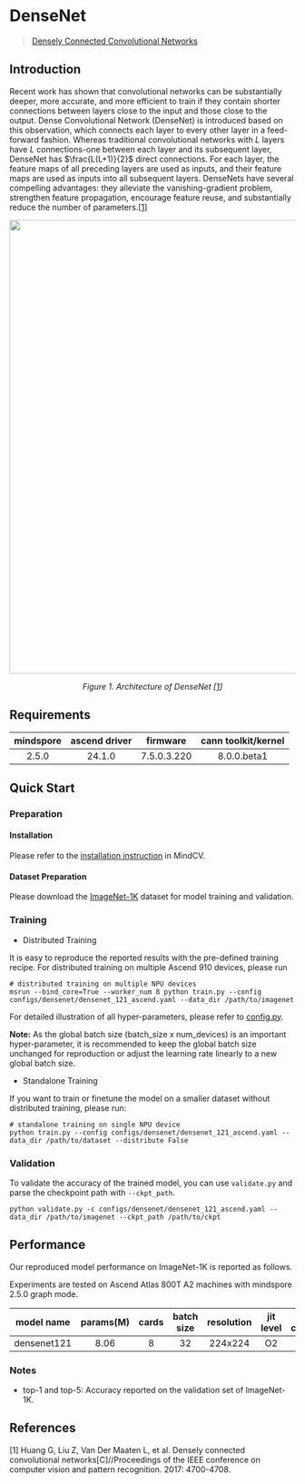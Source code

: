 # DenseNet
<!--- Guideline: please use url linked to the paper abstract in ArXiv instead of PDF for fast loading.  -->
> [Densely Connected Convolutional Networks](https://arxiv.org/abs/1608.06993)

## Introduction
<!--- Guideline: Introduce the model and architectures. Please cite if you use/adopt paper explanation from others. -->
<!--- Guideline: If an architecture table/figure is available in the paper, please put one here and cite for intuitive illustration. -->

Recent work has shown that convolutional networks can be substantially deeper, more accurate, and more efficient to train if
they contain shorter connections between layers close to the input and those close to the output. Dense Convolutional
Network (DenseNet) is introduced based on this observation, which connects each layer to every other layer in a
feed-forward fashion. Whereas traditional convolutional networks with $L$ layers have $L$ connections-one between each
layer and its subsequent layer, DenseNet has $\frac{L(L+1)}{2}$ direct connections. For each layer, the feature maps
of all preceding layers are used as inputs, and their feature maps are used as inputs into all subsequent layers.
DenseNets have several compelling advantages: they alleviate the vanishing-gradient problem, strengthen feature
propagation, encourage feature reuse, and substantially reduce the number of parameters.[[1](#references)]

<p align="center">
  <img src="https://user-images.githubusercontent.com/52945530/210045537-7eda82c7-4575-4820-ba94-8fcab11c6482.png" width=800 />
</p>
<p align="center">
  <em>Figure 1. Architecture of DenseNet [<a href="#references">1</a>] </em>
</p>

## Requirements
| mindspore | ascend driver |  firmware   | cann toolkit/kernel |
| :-------: | :-----------: | :---------: | :-----------------: |
|   2.5.0   |   24.1.0      | 7.5.0.3.220 |     8.0.0.beta1     |

## Quick Start

### Preparation

#### Installation
Please refer to the [installation instruction](https://mindspore-lab.github.io/mindcv/installation/) in MindCV.

#### Dataset Preparation
Please download the [ImageNet-1K](https://www.image-net.org/challenges/LSVRC/2012/index.php) dataset for model training and validation.

### Training
<!--- Guideline: Please avoid using shell scripts in the command line. Python scripts preferred. -->

* Distributed Training

It is easy to reproduce the reported results with the pre-defined training recipe. For distributed training on multiple Ascend 910 devices, please run

```shell
# distributed training on multiple NPU devices
msrun --bind_core=True --worker_num 8 python train.py --config configs/densenet/densenet_121_ascend.yaml --data_dir /path/to/imagenet
```


For detailed illustration of all hyper-parameters, please refer to [config.py](https://github.com/mindspore-lab/mindcv/blob/main/config.py).

**Note:**  As the global batch size  (batch_size x num_devices) is an important hyper-parameter, it is recommended to keep the global batch size unchanged for reproduction or adjust the learning rate linearly to a new global batch size.

* Standalone Training

If you want to train or finetune the model on a smaller dataset without distributed training, please run:

```shell
# standalone training on single NPU device
python train.py --config configs/densenet/densenet_121_ascend.yaml --data_dir /path/to/dataset --distribute False
```

### Validation

To validate the accuracy of the trained model, you can use `validate.py` and parse the checkpoint path with `--ckpt_path`.

```
python validate.py -c configs/densenet/densenet_121_ascend.yaml --data_dir /path/to/imagenet --ckpt_path /path/to/ckpt
```

## Performance

Our reproduced model performance on ImageNet-1K is reported as follows.

Experiments are tested on Ascend Atlas 800T A2 machines with mindspore 2.5.0 graph mode.


|  model name  |  params(M)   |  cards  |  batch size  |  resolution  |  jit level  |  graph compile  |  ms/step  |   img/s   |  acc@top1  |  acc@top5  |                                               recipe                                               |                                                  weight                                                   |
|:------------:|:------------:|:-------:|:------------:|:------------:|:-----------:|:---------------:|:---------:|:---------:|:----------:|:----------:|:--------------------------------------------------------------------------------------------------:|:---------------------------------------------------------------------------------------------------------:|
| densenet121 | 8.06      | 8     | 32         | 224x224    | O2        | 300s          | 50.01   | 5118.97 | 75.67    | 92.77    | [yaml](https://github.com/mindspore-lab/mindcv/blob/main/configs/densenet/densenet_121_ascend.yaml) | [weights](https://download-mindspore.osinfra.cn/toolkits/mindcv/densenet/densenet121-bf4ab27f-910v2.ckpt) |

### Notes
- top-1 and top-5: Accuracy reported on the validation set of ImageNet-1K.

## References
<!--- Guideline: Citation format GB/T 7714 is suggested. -->

[1] Huang G, Liu Z, Van Der Maaten L, et al. Densely connected convolutional networks[C]//Proceedings of the IEEE conference on computer vision and pattern recognition. 2017: 4700-4708.
